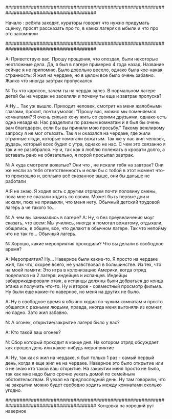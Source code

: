 ########################################################################################

Начало : ребята заходят, кураторы говорят что нужно придумать сценку, просят рассказать про то, в каких лагерях в ыбыли  и что про это запомнили

########################################################################################

A: Приветствую вас. Прошу прощения, что опоздал, были некоторые неотложные дела. Да, я был в лагере примерно 4 года назад. 
Название сейчас я не припомню. Было довольно весело, однако была кое-какая странность: Я жил на чердаке, но в целом все было очень забавно. 
Жалко что иногда завтрак пропускался

N: Ты что карлсон, зачем ты на чердак залез. В нормальном лагере детей бы на чердак не заселили и почему ты еще и завтрак пропуска?

A:Ну... Так уж вышло. Приходит человек, смотрит на меня жалобными глазами, просит, почти умоляя: "Прошу вас, можно мы поменяемся комнатами? 
Я очень сильно хочу жить со своими друзьями, однако есть одна незадача: Нас разделили по разным комнатам и я был бы очень вам благодарен, 
если бы вы приняли мою просьбу." Такому вежливому запросу я не мог отказать. Так я и оказался на чердаке, где жили странные люди, которые помогали вожатым. 
Так же у нас жил человек, дударь, который всех будил с утра, однако не нас. С чем это связанно я так и не разобрался. Ну и, так как я люблю полежать в кровати долго, 
а вставать рано не обязательно, я порой просыпал завтрак.

N: А куда смотрели вожатые? Они что , не искали тебя на завтрак? 
Они же несли за тебя ответственность и если бы с тобой в этот момент что-то произошло и, всплыло всё сказанное выше, они бы дальше не работали

A:Я не знаю. Я ходил есть с другим отрядом почти половину смены, пока мне не сказали ходить со своим. 
Может быть первые дни и искали, пока не привыкли, что меня нету. Обычный детский трудовой лагерь а че такого то...

N: А чем вы занимались в лагере?
A: Ну, я без преувеличения моуг сказать, что всем: Мы учились, иногда я помогал вожатому, отдыхали, общались, в общем, все, что делают в обычном лагере. 
Так что непойму что не так то... Обычный лагерь.

N: Хорошо, какие мероприятия проходили?
Что вы делали в свободное время?

A: Мероприятия? Ну... Наверное были какие-то. Я просто на чердаке жил, так что, скорее всего, не учавствовал в большинстве. 
Из тех, что на моей памяти: Это игра в колонизацию Америки, когда отряд поделился на 2 лагеря: 
индейцев и испанцев. Индейцы забаррикадировали этаж, а испанцы должны были добраться до конца этажа и получить что-то. Ну и второе - совместный просмотр фильма. 
Ну были еще какие-то наверное, но меня на других не было.

A: Ну в свободное время я обычно ходил по чужим комнатам и просто общался с разными людьми, правда, иногда меня выгоняли из комнат, но ладно. Зато жил забавно.

N: А огонек, открытие/закрытие лагеря было у вас?

A: Кто такой ваш огонек?

N: Сбор который проходит в конце дня. На котором отряд обсуждает как прошел день или какое-нибудь мероприятие

A: Ну, так как я жил на чердаке, я был только 1 раз - самый первый день, когда я еще жил не на чердаке. 
Наверное это было открытие или я не знаю кто такой ваш открытие. На закрытии меня просто не было, так как мне надо было срочно уехать домой по 
семейным обстоятельствам. Я уехал на предпоследний день. Ну там говорили, что на закрытии можно будет свободно ходить между комнатами сколько угодно.

########################################################################################
Концовка на хороший рут наверное
